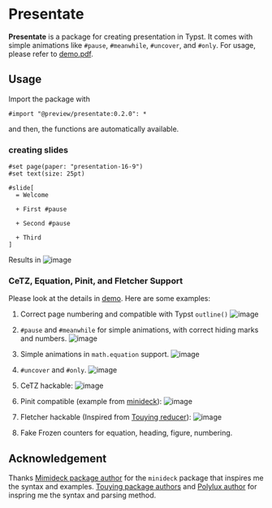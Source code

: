 # Presentate
**Presentate** is a package for creating presentation in Typst. It comes with simple animations like `#pause`, `#meanwhile`, `#uncover`, and `#only`. For usage, please refer to [demo.pdf](https://github.com/user-attachments/files/21792851/demo.pdf).

## Usage 
Import the package with 
```typst
#import "@preview/presentate:0.2.0": *
```
and then, the functions are automatically available. 

### creating slides 
```typst
#set page(paper: "presentation-16-9")
#set text(size: 25pt)

#slide[
  = Welcome 

  + First #pause 

  + Second #pause 

  + Third
]
```

Results in 
![image](https://github.com/user-attachments/assets/89adc75e-be3c-471c-ac4f-5681feef17ca)

### CeTZ, Equation, Pinit, and Fletcher Support
Please look at the details in [demo](https://github.com/pacaunt/typst-presentate/blob/main/examples/demo.pdf).
Here are some examples: 
1. Correct page numbering and compatible with Typst `outline()` ![image](https://github.com/user-attachments/assets/46079a87-7917-41ff-bfed-1f37769bb463)

2. `#pause` and `#meanwhile` for simple animations, with correct hiding marks and numbers. ![image](https://github.com/user-attachments/assets/97d77d9f-5f79-400b-9d22-2d1ef0b992d9)

3. Simple animations in `math.equation` support. ![image](https://github.com/user-attachments/assets/2ca66888-3f47-4cf3-8286-47f0997812bd)
4. `#uncover` and `#only`. ![image](https://github.com/user-attachments/assets/4040857c-9322-42a2-972c-57a7fc68f7e0)
5. CeTZ hackable: ![image](https://github.com/user-attachments/assets/5ec8d403-5c09-444e-a299-5fa238c90aac)
6. Pinit compatible (example from [minideck](https://github.com/knuesel/typst-minideck)): ![image](https://github.com/user-attachments/assets/d3459085-0b74-4f7f-8887-7840fd6817df)

7. Fletcher hackable (Inspired from [Touying reducer](https://touying-typ.github.io/docs/integration/fletcher)): ![image](https://github.com/user-attachments/assets/7f1e3440-13af-4795-991d-d1ae567caf42)
8. Fake Frozen counters for equation, heading, figure, numbering. 
 

## Acknowledgement 
Thanks [Mimideck package author](https://github.com/knuesel/typst-minideck) for the `minideck` package that inspires me the syntax and examples.
[Touying package authors](https://github.com/touying-typ/touying) and [Polylux author](https://github.com/polylux-typ/polylux) for inspring me the syntax and parsing method. 
